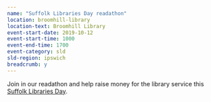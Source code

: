 ```yaml
---
name: "Suffolk Libraries Day readathon"
location: broomhill-library
location-text: Broomhill Library
event-start-date: 2019-10-12
event-start-time: 1000
event-end-time: 1700
event-category: sld
sld-region: ipswich
breadcrumb: y
---
```


Join in our readathon and help raise money for the library service this [Suffolk Libraries Day](/suffolk-libraries-day/).
